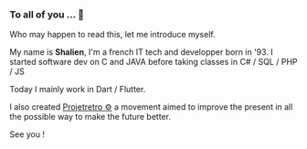 ### To all of you ... 👋

Who may happen to read this, let me introduce myself. 

My name is **Shalien**, I'm a french IT tech and developper born in '93.
I started software dev on C and JAVA before taking classes in C# / SQL / PHP / JS

Today I mainly work in Dart / Flutter.

I also created  [Projetretro ⚙️](https://github.com/projetretro) a movement aimed to improve the present in all the possible way to make the future better. 

See you ! 


<!--
**shalien/shalien** is a ✨ _special_ ✨ repository because its `README.md` (this file) appears on your GitHub profile.

Here are some ideas to get you started:

- 🔭 I’m currently working on ...
- 🌱 I’m currently learning ...
- 👯 I’m looking to collaborate on ...
- 🤔 I’m looking for help with ...
- 💬 Ask me about ...
- 📫 How to reach me: ...
- 😄 Pronouns: ...
- ⚡ Fun fact: ...
-->
